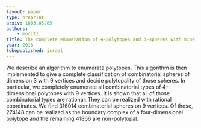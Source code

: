 ```yaml
---
layout: paper
type: preprint
arxiv: 1803.05205
authors:
    - moritz
title: The complete enumeration of 4-polytopes and 3-spheres with nine vertices
year: 2018
tobepublished: israel
---
```


 We describe an algorithm to enumerate polytopes. This algorithm is then implemented to give a complete classification of combinatorial spheres of dimension 3 with 9 vertices and decide polytopality of those spheres. In particular, we completely enumerate all combinatorial types of 4-dimensional polytopes with 9 vertices. It is shown that all of those combinatorial types are rational: They can be realized with rational coordinates. We find 316014 combinatorial spheres on 9 vertices. Of those, 274148 can be realized as the boundary complex of a four-dimensional polytope and the remaining 41866 are non-polytopal. 

